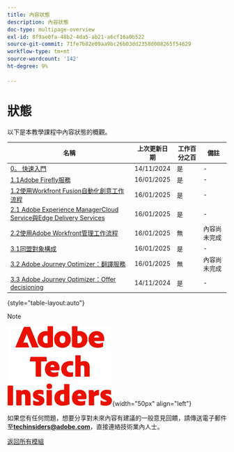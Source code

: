 ```yaml
---
title: 內容狀態
description: 內容狀態
doc-type: multipage-overview
exl-id: 8f9ae0fa-48b2-4da5-ab21-a6cf16a0b522
source-git-commit: 71fe7b82e09aa9bc26b03dd2358d008265f54629
workflow-type: tm+mt
source-wordcount: '142'
ht-degree: 9%

---
```


# 狀態

以下是本教學課程中內容狀態的概觀。

| 名稱 | 上次更新日期 | 工作百分之百 | 備註 |
| ---------------------- | ------------ | ------------ |------------ |
| [0。 快速入門](./modules/getting-started/gettingstarted/getting-started.md) | 14/11/2024 | 是 | - |
| [1.1Adobe Firefly服務](./modules/creative-cloud/module1.1/firefly-services.md) | 16/01/2025 | 是 | - |
| [1.2使用Workfront Fusion自動化創意工作流程](./modules/creative-cloud/module1.2/automation.md) | 16/01/2025 | 是 | - |
| [2.1 Adobe Experience ManagerCloud Service與Edge Delivery Services](./modules/csc/module2.1/aemcs.md) | 16/01/2025 | 是 | - |
| [2.2使用Adobe Workfront管理工作流程](./modules/csc/module2.2/workfront.md) | 16/01/2025 | 無 | 內容尚未完成 |
| [3.1同盟對象構成](./modules/uce/module3.1/fac.md) | 16/01/2025 | 是 | - |
| [3.2 Adobe Journey Optimizer：翻譯服務](./modules/uce/module3.2/ajotranslationsvcs.md) | 16/01/2025 | 無 | 內容尚未完成 |
| [3.3 Adobe Journey Optimizer：Offer decisioning](./modules/uce/module3.3/offer-decisioning.md) | 14/11/2024 | 是 | - |

{style="table-layout:auto"}

>[!NOTE]
>
>![技術內部人士](./assets/images/techinsiders.png){width="50px" align="left"}
>
>如果您有任何問題，想要分享對未來內容有建議的一般意見回饋，請傳送電子郵件至&#x200B;**techinsiders@adobe.com**，直接連絡技術業內人士。

[返回所有模組](./overview.md)
